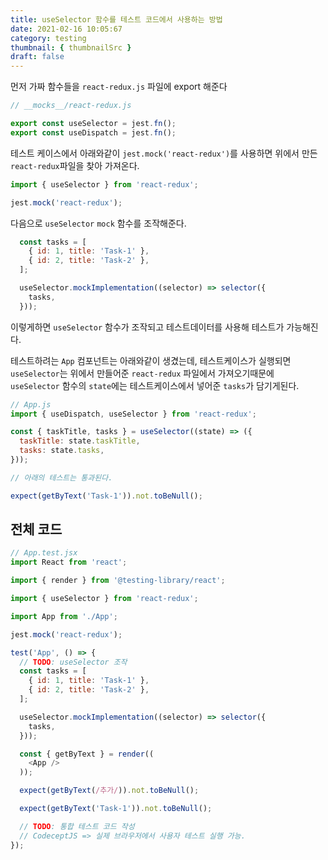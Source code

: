 ```yaml
---
title: useSelector 함수를 테스트 코드에서 사용하는 방법
date: 2021-02-16 10:05:67
category: testing
thumbnail: { thumbnailSrc }
draft: false
---
```


먼저 가짜 함수들을 `react-redux.js` 파일에 export 해준다

```js
// __mocks__/react-redux.js

export const useSelector = jest.fn();
export const useDispatch = jest.fn();
```

테스트 케이스에서 아래와같이 `jest.mock('react-redux')`를 사용하면 위에서 만든 `react-redux`파일을 찾아 가져온다.

```js
import { useSelector } from 'react-redux';

jest.mock('react-redux');
```

다음으로 `useSelector` `mock` 함수를 조작해준다.

```js
  const tasks = [
    { id: 1, title: 'Task-1' },
    { id: 2, title: 'Task-2' },
  ];

  useSelector.mockImplementation((selector) => selector({
    tasks,
  }));
```

이렇게하면 `useSelector` 함수가 조작되고 테스트데이터를 사용해 테스트가 가능해진다.

테스트하려는 `App` 컴포넌트는 아래와같이 생겼는데, 테스트케이스가 실행되면 `useSelector`는 위에서 만들어준 `react-redux` 파일에서 가져오기때문에 `useSelector` 함수의 `state`에는 테스트케이스에서 넣어준 `tasks`가 담기게된다.

```js
// App.js
import { useDispatch, useSelector } from 'react-redux';

const { taskTitle, tasks } = useSelector((state) => ({
  taskTitle: state.taskTitle,
  tasks: state.tasks,
}));
```

```js
// 아래의 테스트는 통과된다.

expect(getByText('Task-1')).not.toBeNull();
```


## 전체 코드
```js
// App.test.jsx
import React from 'react';

import { render } from '@testing-library/react';

import { useSelector } from 'react-redux';

import App from './App';

jest.mock('react-redux');

test('App', () => {
  // TODO: useSelector 조작
  const tasks = [
    { id: 1, title: 'Task-1' },
    { id: 2, title: 'Task-2' },
  ];

  useSelector.mockImplementation((selector) => selector({
    tasks,
  }));

  const { getByText } = render((
    <App />
  ));

  expect(getByText(/추가/)).not.toBeNull();

  expect(getByText('Task-1')).not.toBeNull();

  // TODO: 통합 테스트 코드 작성
  // CodeceptJS => 실제 브라우저에서 사용자 테스트 실행 가능.
});
```